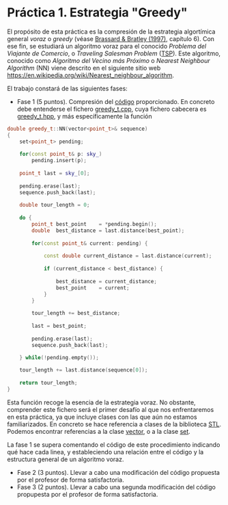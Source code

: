 # Práctica 1. Estrategia "Greedy"

El propósito de esta práctica es la compresión de la estrategia algortímica general *voraz* o *greedy* (véase [Brassard & Bratley (1997)](http://absysnetweb.bbtk.ull.es/cgi-bin/abnetopac?TITN=215732), capítulo 6). Con ese fin, se estudiará un algoritmo voraz para el conocido *Problema del Viajante de Comercio*, o *Traveling Salesman Problem* ([TSP](https://en.wikipedia.org/wiki/Travelling_salesman_problem)). Este algoritmo, conocido como *Algoritmo del Vecino más Próximo* o *Nearest Neighbour Algorithm* (NN) viene descrito en el siguiente sitio web https://en.wikipedia.org/wiki/Nearest_neighbour_algorithm.

El trabajo constará de las siguientes fases:

* Fase 1 (5 puntos). Compresión del [código](https://github.com/RieraULL/CyA/tree/master/P1) proporcionado. En concreto debe entenderse el fichero [greedy_t.cpp](https://github.com/RieraULL/CyA/blob/master/P1/src/greedy_t.cpp), cuya fichero cabecera es [greedy_t.hpp](https://github.com/RieraULL/CyA/blob/master/P1/include/greedy_t.hpp), y más específicamente la función 

```cpp
double greedy_t::NN(vector<point_t>& sequence)
{
    set<point_t> pending;
 
    for(const point_t& p: sky_)
        pending.insert(p);
    
    point_t last = sky_[0];
    
    pending.erase(last);
    sequence.push_back(last);     
    
    double tour_length = 0;
    
    do {
        point_t best_point    = *pending.begin();
        double  best_distance = last.distance(best_point);  
        
        for(const point_t& current: pending) {
            
            const double current_distance = last.distance(current);
            
            if (current_distance < best_distance) {
                
                best_distance = current_distance;
                best_point    = current;
            }
        }
        
        tour_length += best_distance;
        
        last = best_point;
        
        pending.erase(last);
        sequence.push_back(last);             

    } while(!pending.empty());
    
    tour_length += last.distance(sequence[0]);
    
    return tour_length;
} 
```
Esta función recoge la esencia de la estrategia voraz. No obstante, comprender este fichero será el primer desafío al que nos enfrentaremos en esta práctica, ya que incluye clases con las que aún no estamos familiarizados. En concreto se hace referencia a clases de la biblioteca [STL](https://en.wikipedia.org/wiki/Standard_Template_Library). Podemos encontrar referencias a la clase [vector](http://www.cplusplus.com/reference/vector/vector/), o a la clase [set](http://www.cplusplus.com/reference/set/set/).

La fase 1 se supera comentando el código de este procedimiento indicando qué hace cada linea, y estableciendo una relación entre el código y la estructura general de un algoritmo voraz.

* Fase 2 (3 puntos). Llevar a cabo una modificación del código propuesta por el profesor de forma satisfactoria.
* Fase 3 (2 puntos). Llevar a cabo una segunda modificación del código propupesta por el profesor de forma satisfactoria.





